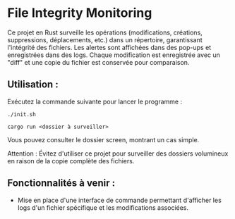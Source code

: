 # File Integrity Monitoring
Ce projet en Rust surveille les opérations (modifications, créations, suppressions, déplacements, etc.) dans un répertoire, garantissant l'intégrité des fichiers. Les alertes sont affichées dans des pop-ups et enregistrées dans des logs. Chaque modification est enregistrée avec un "diff" et une copie du fichier est conservée pour comparaison.

## Utilisation :
Exécutez la commande suivante pour lancer le programme :

``
./init.sh
``

``
cargo run <dossier à surveiller>
``

Vous pouvez consulter le dossier screen, montrant un cas simple.

Attention : Évitez d'utiliser ce projet pour surveiller des dossiers volumineux en raison de la copie complète des fichiers.

## Fonctionnalités à venir :
- Mise en place d'une interface de commande permettant d'afficher les logs d'un fichier spécifique et les modifications associées.
